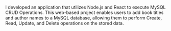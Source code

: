 I developed an application that utilizes Node.js and React to execute MySQL CRUD Operations. This web-based project enables users to add book titles and author names to a MySQL database, allowing them to perform Create, Read, Update, and Delete operations on the stored data.
